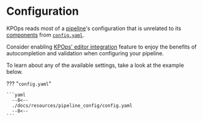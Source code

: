 # Configuration

KPOps reads most of a [pipeline](/user/getting-started/quick-start/#deploying-the-word-count-pipeline)'s configuration that is unrelated to its [components](/user/references/components) from [`config.yaml`](/user/references/config).

Consider enabling [KPOps' editor integration](/user/references/editor-integration) feature to enjoy the benefits of autocompletion and validation when configuring your pipeline.

To learn about any of the available settings, take a look at the example below.

??? "`config.yaml`"

    ```yaml
      --8<--
      ./docs/resources/pipeline_config/config.yaml
      --8<--
    ```
